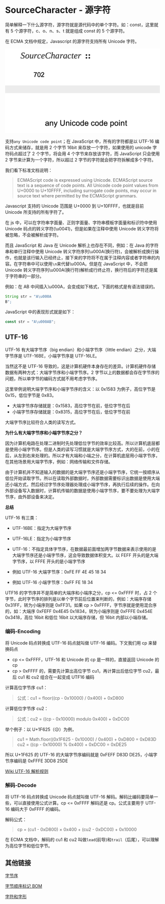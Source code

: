 # SourceCharacter - 源字符

简单解释一下什么源字符，源字符就是源代码中的单个字符。如：const，这里就有 5 个源字符，c、o、n、s、t 就是组成 const 的 5 个源字符。

在 ECMA 文档中规定，Javascript 的源字符支持所有 Unicode 字符。

![source character](./images/sourceCharacter.png)

支持`any Unicode code point`；在 JavaScript 中，所有的字符都是以 UTF-16 编码方式来储存，就是用 2 个字节 16bit 来存放一个字符，如果使用的 unicode 字符码点超过了 2 个字节，将会用 4 个字节来存放该字符，而 JavaScript 只会使用 2 字节来计算为一个字符，所以超过 2 字节的字符就会把字符拆解成多个字符。

我们看下标准文档说明：

> ECMAScript code is expressed using Unicode. ECMAScript source text is a sequence of code points. All Unicode code point values from U+0000 to U+10FFFF, including surrogate code points, may occur in source text where permitted by the ECMAScript grammars.

Javascript 支持的 Unicode 范围是 U+0000 到 U+10FFFF，也就是目前 Unicode 所支持的所有字符了。

在 js 中，可以在字符串字面量、正则字面量、字符串模板字面量和标识符中使用 Unicode 码点的转义字符(\u0041)，但是如果在注释中使用 Unicode 转义字符将被忽略，不会被解析成字符。

而且 JavaScript 和 Java 在 Unicode 解析上也存在不同，例如：在 Java 的字符串和单行注释中使用 Unicode 转义字符序列\u000A(换行符)，会被解析成换行操作，也就是该行输入已经终止，接下来的字符将不在属于注释内容或者字符串的内容。在字符串中可以使用`\n`来代替\u000A。但是在 JavaScript 中，不会把 Unicode 转义字符序列\u000A(换行符)解析成行终止符，换行符后的字符还是属于字符串的一部分。

例如：在 AB 中间插入\u000A，会变成如下格式，下面的格式是有语法错误的。

```java
String str = "A\u000A
B";
```

JavaScript 中的表现形式就是如下：

```javascript
const str = "A\u000AB";
```

## UTF-16

UTF-16 有大端字节序（big endian）和小端字节序（little endian）之分，大端字节序是 UTF-16BE，小端字节序是 UTF-16LE。

当然这不是 UTF-16 导致的，这是计算机硬件本身存在的差异。计算机硬件存储数据有两种方式：大端字节序和小端字节序。2 字节以上的数据都会存在字节序的问题，所以单字节的编码方式就不用考虑字节序。

这里举例说明大端字节序和小端字节序的含义：以 0x1583 为例子，高位字节是 0x15，低位字节是 0x83。

- 大端字节序存储就是：0x1583，高位字节在前，低位字节在后
- 小端字节序存储就是：0x8315，高位字节在后，低位字节在前

大端字节序比较符合人类的读写方式。

**为什么有大端字节序和小端字节序之分？**

因为计算机电路在处理二进制时先处理低位字节的效率比较高。所以计算机底层都是使用小端字节序。但是人类的读写习惯就是大端字节序方式，大的在前，小的在后，从左到右来处理的。所以才有大端和小端之分，在计算机底层用小端字节序，在其他场景用大端字节序，例如：网络传输和文件存储。

由于计算机并不知道输入的数据的是大端字节序还是小端字节序，它统一按顺序从低位开始读取字节。所以在读取外部数据时，外部数据需要标识出数据是使用大端还小端方式，然后经过字节序处理器处理成小端字节序，再执行后续的操作。在向外部设备写入数据时，计算机传输的数据是使用小端字节序，要不要处理为大端字节序，由外部设备来决定。

**总结**

UTF-16 有三类：

- UTF-16BE：指定为大端字节序
- UTF-16LE：指定为小端字节序
- UTF-16：不指定具体字节序，在数据最前面增加两字节数据来表示使用的是大端字节序还是小端字节序，这会导致数据体积变大。以 FEFF 开头的是大端字节序，以 FFFE 开头的是小端字节序

- 例如 UTF-16 大端字节序：0xFE FF 4E 45 18 34
- 例如 UTF-16 小端字节序：0xFF FE 18 34

UTF16 的字节序并不是简单的大端序和小端序之分，cp <= 0xFFFF 时，占 2 个字节，此时字节序的排列是以单个字节前后位置来判断的，例如：大端序存储 0x31FF，转为小端序则是 0xFF31。如果 cp > 0xFFFF，字节序就是使用混合序的，如：大端序 0xFEFF 0x4E45 0x1834，转为小端序则是 0xFFFE 0x454E 0x3418，高位 16bit 和低位 16bit 以大端序存储，但 16bit 内部以小端存储。

### 编码-Encoding

将 Unicode 码点转换成 UTF-16 码点就叫做 UTF-16 编码。下文我们用 cp 来替换码点

- cp <= 0xFFFF，UTF-16 和 Unicode 的 cp 是一样的，直接返回 Unicode 的 cp
- cp > 0xFFFF 的，需要先计算出高位字节 cu1，再计算出后低位字节 cu2，最后 cu1 和 cu2 组合在一起变成 UTF16 编码

计算高位字节序 cu1：

> 公式：cu1 = floor((cp - 0x10000) / 0x400) + 0xD800

计算低位字节序 cu2：

> 公式：cu2 = ((cp - 0x10000) modulo 0x400) + 0xDC00

举个例子：以 U+1F625（😥）为例，

> cu1 = Math.floor((0x1F625 - 0x10000) / 0x400) + 0xD800 = 0xD83D
> cu2 = ((cp - 0x10000) % 0x400) + 0xDC00 = 0xDE25

所以 U+1F625 的 UTF-16 的大端字节序编码就是 0xFEFF D83D DE25，小端字节序编码是 0xFFFE 3DD8 25DE

[Wiki UTF-16 解析规则](https://zh.wikipedia.org/wiki/UTF-16)

### 解码-Decode

将 UTF-16 码点转换成 Unicode 码点就叫做 UTF-16 解码。解码比编码要简单一些，可以直接使用公式计算。cp <= 0xFFFF 解码还是 cp。公式主要用于 UTF-16 编码大于 0xFFFF 的编码。

解码公式：

> cp = (cu1 - 0xD800) × 0x400 + (cu2 - 0xDC00) + 0x10000

在 ECMA 文档中，解码的 cu1 和 cu2 叫做`lead`(前导)和`trail`（后尾），可以理解为高位字节和低位字节。

## 其他链接

[字节序](https://zh.wikipedia.org/wiki/%E5%AD%97%E8%8A%82%E5%BA%8F)

[字节顺序标记 BOM](https://zh.wikipedia.org/wiki/%E4%BD%8D%E5%85%83%E7%B5%84%E9%A0%86%E5%BA%8F%E8%A8%98%E8%99%9F)

[字符和字形](../杂项/字符和字形.md)

